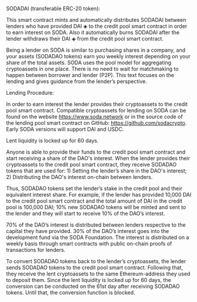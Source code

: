 SODADAI (transferable ERC-20 token):

This smart contract mints and automatically distributes SODADAI between lenders who have provided DAI ◈ to the credit pool smart contract in order to earn interest on SODA. Also it automatically burns SODADAI after the lender withdraws their DAI ◈ from the credit pool smart contract.

Being a lender on SODA is similar to purchasing shares in a company, and your assets (SODADAO  tokens)  earn  you  weekly  interest depending  on  your  share  of  the  total  assets. SODA uses the pool model for aggregating cryptoassets in one place. There is no need to wait for matchmaking to happen between borrower and lender (P2P). This text focuses on the lending and gives guidance from the lender’s perspective.

Lending Procedure:

In order to earn interest the lender provides their cryptoassets to the credit pool smart contract. Compatible cryptoassets for lending on SODA can be found on the website https://www.soda.network or  in  the  source  code  of  the  lending  pool  smart  contract  on  GitHub:  https://github.com/sodacrypto. Еarly  SODA  versions will support DAI and USDC. 

Lent liquidity is locked up for 60 days.

Anyone  is  able  to  provide  their  funds  to  the  credit  pool  smart  contract  and  start  receiving a share of the DAO's interest. When the lender provides their cryptoassets to the credit pool smart contract, they receive SODADAO tokens that are used for: 1) Setting the lender’s share in the DAO's interest; 2) Distributing the DAO's interest on-chain between lenders.

Thus, SODADAO tokens set the lender’s stake in the credit pool and their equivalent interest share. For example, if the lender has provided 10,000 DAI to the credit pool smart  contract  and  the  total  amount  of  DAI  in  the  credit  pool is  100,000 DAI;  10%  new  SODADAO  tokens  will  be  minted  and  sent  to  the  lender  and  they  will start to receive 10% of the DAO’s interest.

70%  of the DAO’s  interest  is  distributed  between  lenders  respective  to  the capital they have provided. 30% of the DAO’s interest goes into the development fund via the SODA  Foundation. The  interest  is  distributed on  a  weekly basis through smart contracts with public on-chain proofs of transactions for lenders.

To  convert  SODADAO  tokens  back  to  the lender’s  cryptoassets,  the  lender  sends  SODADAO tokens to the credit pool smart contract. Following that, they receive the lent cryptoassets to the same Ethereum-address they used to deposit them. Since the lent liquidity is locked up for 60 days, the conversion can be conducted on the 61st day after receiving SODADAO tokens. Until that, the conversion function is blocked.
